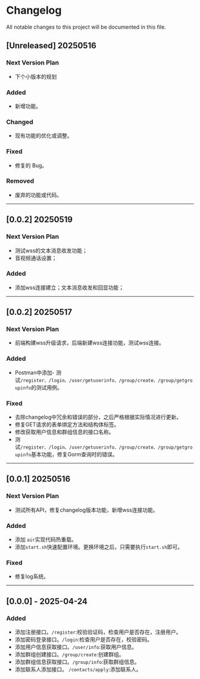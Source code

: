 # Changelog

All notable changes to this project will be documented in this file.

## [Unreleased] 20250516

### Next Version Plan
- 下个小版本的规划

### Added

- 新增功能。

### Changed

- 现有功能的优化或调整。

### Fixed

- 修复的 Bug。

### Removed

- 废弃的功能或代码。

---
## [0.0.2] 20250519

### Next Version Plan
- 测试wss的文本消息收发功能；
- 音视频通话设置；

### Added 

- 添加wss连接建立；文本消息收发和回显功能；

---

## [0.0.2] 20250517

### Next Version Plan
- 前端构建wss升级请求，后端新建wss连接功能，测试wss连接。

### Added

- Postman中添加- 测试`/register、/login、/user/getuserinfo、/group/create、/group/getgroupinfo`的测试用例。

### Fixed

- 去除changelog中冗余和错误的部分，之后严格根据实际情况进行更新。
- 修复GET请求的表单绑定方法和结构体标签。
- 修改获取用户信息和群组信息的接口名称。
- 测试`/register、/login、/user/getuserinfo、/group/create、/group/getgroupinfo`基本功能，修复Gorm查询时的错误。
---

## [0.0.1] 20250516
### Next Version Plan
- 测试所有API，修复changelog版本功能，新增wss连接功能。

### Added

- 添加 `air`实现代码热重载。
- 添加`start.sh`快速配置环境。更换环境之后，只需要执行`start.sh`即可。

### Fixed

- 修复log系统。

---

## [0.0.0] - 2025-04-24

### Added

- 添加注册接口。`/register`:校验验证码，检查用户是否存在，注册用户。
- 添加密码登录接口。`/login`:检查用户是否存在，校验密码。
- 添加用户信息获取接口。`/user/info`:获取用户信息。
- 添加群组创建接口。`/group/create`:创建群组。
- 添加群组信息获取接口。`/group/info`:获取群组信息。
- 添加联系人添加接口。 `/contacts/apply`:添加联系人。